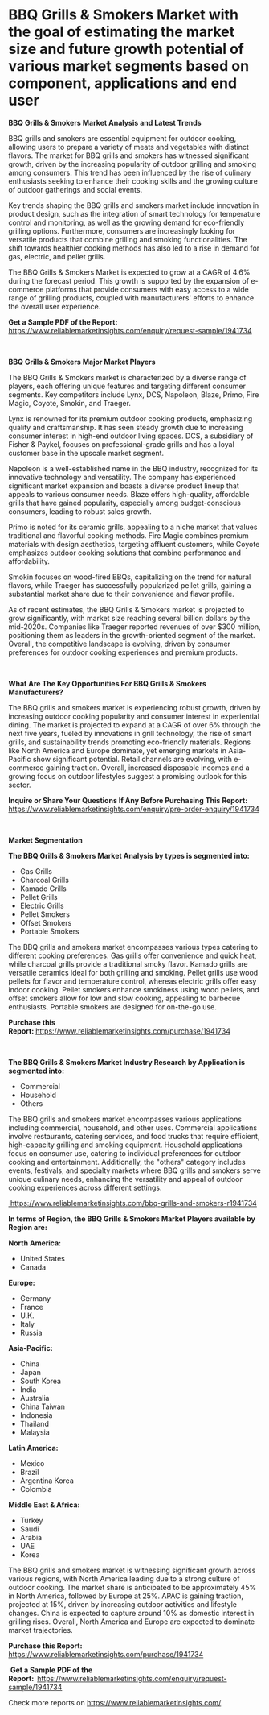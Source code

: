 <p><h1>BBQ Grills & Smokers Market with the goal of estimating the market size and future growth potential of various market segments based on component, applications and end user</h1></p><p><strong>BBQ Grills & Smokers Market Analysis and Latest Trends</strong></p>
<p><p>BBQ grills and smokers are essential equipment for outdoor cooking, allowing users to prepare a variety of meats and vegetables with distinct flavors. The market for BBQ grills and smokers has witnessed significant growth, driven by the increasing popularity of outdoor grilling and smoking among consumers. This trend has been influenced by the rise of culinary enthusiasts seeking to enhance their cooking skills and the growing culture of outdoor gatherings and social events.</p><p>Key trends shaping the BBQ grills and smokers market include innovation in product design, such as the integration of smart technology for temperature control and monitoring, as well as the growing demand for eco-friendly grilling options. Furthermore, consumers are increasingly looking for versatile products that combine grilling and smoking functionalities. The shift towards healthier cooking methods has also led to a rise in demand for gas, electric, and pellet grills.</p><p>The BBQ Grills & Smokers Market is expected to grow at a CAGR of 4.6% during the forecast period. This growth is supported by the expansion of e-commerce platforms that provide consumers with easy access to a wide range of grilling products, coupled with manufacturers' efforts to enhance the overall user experience.</p></p>
<p><strong>Get a Sample PDF of the Report:&nbsp;</strong> <a href="https://www.reliablemarketinsights.com/enquiry/request-sample/1941734?utm_campaign=3064&utm_medium=2&utm_source=Github&utm_content=ia&utm_term=10042025&utm_id=bbq-grills-smokers">https://www.reliablemarketinsights.com/enquiry/request-sample/1941734</a></p>
<p>&nbsp;</p>
<p><strong>BBQ Grills & Smokers Major Market Players</strong></p>
<p><p>The BBQ Grills & Smokers market is characterized by a diverse range of players, each offering unique features and targeting different consumer segments. Key competitors include Lynx, DCS, Napoleon, Blaze, Primo, Fire Magic, Coyote, Smokin, and Traeger.</p><p>Lynx is renowned for its premium outdoor cooking products, emphasizing quality and craftsmanship. It has seen steady growth due to increasing consumer interest in high-end outdoor living spaces. DCS, a subsidiary of Fisher & Paykel, focuses on professional-grade grills and has a loyal customer base in the upscale market segment.</p><p>Napoleon is a well-established name in the BBQ industry, recognized for its innovative technology and versatility. The company has experienced significant market expansion and boasts a diverse product lineup that appeals to various consumer needs. Blaze offers high-quality, affordable grills that have gained popularity, especially among budget-conscious consumers, leading to robust sales growth.</p><p>Primo is noted for its ceramic grills, appealing to a niche market that values traditional and flavorful cooking methods. Fire Magic combines premium materials with design aesthetics, targeting affluent customers, while Coyote emphasizes outdoor cooking solutions that combine performance and affordability.</p><p>Smokin focuses on wood-fired BBQs, capitalizing on the trend for natural flavors, while Traeger has successfully popularized pellet grills, gaining a substantial market share due to their convenience and flavor profile.</p><p>As of recent estimates, the BBQ Grills & Smokers market is projected to grow significantly, with market size reaching several billion dollars by the mid-2020s. Companies like Traeger reported revenues of over $300 million, positioning them as leaders in the growth-oriented segment of the market. Overall, the competitive landscape is evolving, driven by consumer preferences for outdoor cooking experiences and premium products.</p></p>
<p>&nbsp;</p>
<p><strong>What Are The Key Opportunities For BBQ Grills & Smokers Manufacturers?</strong></p>
<p><p>The BBQ grills and smokers market is experiencing robust growth, driven by increasing outdoor cooking popularity and consumer interest in experiential dining. The market is projected to expand at a CAGR of over 6% through the next five years, fueled by innovations in grill technology, the rise of smart grills, and sustainability trends promoting eco-friendly materials. Regions like North America and Europe dominate, yet emerging markets in Asia-Pacific show significant potential. Retail channels are evolving, with e-commerce gaining traction. Overall, increased disposable incomes and a growing focus on outdoor lifestyles suggest a promising outlook for this sector.</p></p>
<p><strong>Inquire or Share Your Questions If Any Before Purchasing This Report:</strong> <a href="https://www.reliablemarketinsights.com/enquiry/pre-order-enquiry/1941734?utm_campaign=3064&utm_medium=2&utm_source=Github&utm_content=ia&utm_term=10042025&utm_id=bbq-grills-smokers">https://www.reliablemarketinsights.com/enquiry/pre-order-enquiry/1941734</a></p>
<p>&nbsp;</p>
<p><strong>Market Segmentation</strong></p>
<p><strong>The BBQ Grills & Smokers Market Analysis by types is segmented into:</strong></p>
<p><ul><li>Gas Grills</li><li>Charcoal Grills</li><li>Kamado Grills</li><li>Pellet Grills</li><li>Electric Grills</li><li>Pellet Smokers</li><li>Offset Smokers</li><li>Portable Smokers</li></ul></p>
<p><p>The BBQ grills and smokers market encompasses various types catering to different cooking preferences. Gas grills offer convenience and quick heat, while charcoal grills provide a traditional smoky flavor. Kamado grills are versatile ceramics ideal for both grilling and smoking. Pellet grills use wood pellets for flavor and temperature control, whereas electric grills offer easy indoor cooking. Pellet smokers enhance smokiness using wood pellets, and offset smokers allow for low and slow cooking, appealing to barbecue enthusiasts. Portable smokers are designed for on-the-go use.</p></p>
<p><strong>Purchase this Report:&nbsp;</strong><a href="https://www.reliablemarketinsights.com/purchase/1941734?utm_campaign=3064&utm_medium=2&utm_source=Github&utm_content=ia&utm_term=10042025&utm_id=bbq-grills-smokers">https://www.reliablemarketinsights.com/purchase/1941734</a></p>
<p>&nbsp;</p>
<p><strong>The BBQ Grills & Smokers Market Industry Research by Application is segmented into:</strong></p>
<p><ul><li>Commercial</li><li>Household</li><li>Others</li></ul></p>
<p><p>The BBQ grills and smokers market encompasses various applications including commercial, household, and other uses. Commercial applications involve restaurants, catering services, and food trucks that require efficient, high-capacity grilling and smoking equipment. Household applications focus on consumer use, catering to individual preferences for outdoor cooking and entertainment. Additionally, the "others" category includes events, festivals, and specialty markets where BBQ grills and smokers serve unique culinary needs, enhancing the versatility and appeal of outdoor cooking experiences across different settings.</p></p>
<p><a href="https://www.reliablemarketinsights.com/bbq-grills-and-smokers-r1941734?utm_campaign=3064&utm_medium=2&utm_source=Github&utm_content=ia&utm_term=10042025&utm_id=bbq-grills-smokers">&nbsp;https://www.reliablemarketinsights.com/bbq-grills-and-smokers-r1941734</a></p>
<p><strong>In terms of Region, the BBQ Grills & Smokers Market Players available by Region are:</strong></p>
<p>
    <p> <strong> North America: </strong>
        <ul>
            <li>United States</li>
            <li>Canada</li>
        </ul>
        </p> 
    <p> <strong> Europe: </strong>
        <ul>
            <li>Germany</li>
            <li>France</li>
            <li>U.K.</li>
            <li>Italy</li>
            <li>Russia</li>
        </ul>
        </p> 
    <p> <strong> Asia-Pacific: </strong>
        <ul>
            <li>China</li>
            <li>Japan</li>
            <li>South Korea</li>
            <li>India</li>
            <li>Australia</li>
            <li>China Taiwan</li>
            <li>Indonesia</li>
            <li>Thailand</li>
            <li>Malaysia</li>
        </ul>
        </p> 
    <p> <strong> Latin America: </strong>
        <ul>
            <li>Mexico</li>
            <li>Brazil</li>
            <li>Argentina Korea</li>
            <li>Colombia</li>
        </ul>
        </p> 
    <p> <strong> Middle East & Africa: </strong>
        <ul>
            <li>Turkey</li>
            <li>Saudi</li>
            <li>Arabia</li>
            <li>UAE</li>
            <li>Korea</li>
        </ul>
    </p>
    </p>
<p><p>The BBQ grills and smokers market is witnessing significant growth across various regions, with North America leading due to a strong culture of outdoor cooking. The market share is anticipated to be approximately 45% in North America, followed by Europe at 25%. APAC is gaining traction, projected at 15%, driven by increasing outdoor activities and lifestyle changes. China is expected to capture around 10% as domestic interest in grilling rises. Overall, North America and Europe are expected to dominate market trajectories.</p></p>
<p><strong>Purchase this Report: </strong><a href="https://www.reliablemarketinsights.com/purchase/1941734?utm_campaign=3064&utm_medium=2&utm_source=Github&utm_content=ia&utm_term=10042025&utm_id=bbq-grills-smokers">https://www.reliablemarketinsights.com/purchase/1941734</a></p>
<p>&nbsp;<strong>Get a Sample PDF of the Report:&nbsp;&nbsp;</strong><a href="https://www.reliablemarketinsights.com/enquiry/request-sample/1941734?utm_campaign=3064&utm_medium=2&utm_source=Github&utm_content=ia&utm_term=10042025&utm_id=bbq-grills-smokers">https://www.reliablemarketinsights.com/enquiry/request-sample/1941734</a></p>
<p><strong></strong></p>
<p>Check more reports on <a href="https://www.reliablemarketinsights.com/?utm_campaign=3064&utm_medium=2&utm_source=Github&utm_content=ia&utm_term=10042025&utm_id=bbq-grills-smokers">https://www.reliablemarketinsights.com/</a></p>